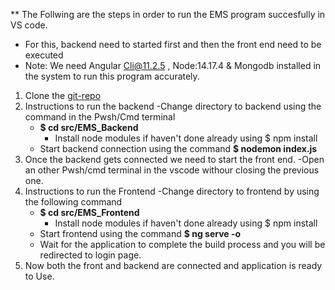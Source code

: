 ** The Follwing are the steps in order to run the EMS program succesfully in VS code.
* For this, backend need to started first and then the front end need to be executed
* Note: We need Angular Cli@11.2.5 , Node:14.17.4 & Mongodb installed in the system to run this program accurately.
1. Clone the [git-repo](https://github.com/thotave/GVSU-CIS641-Vikings)
2. Instructions to run the backend
    -Change directory to backend using the command in the Pwsh/Cmd terminal
    - **$ cd src/EMS_Backend**
        - Install node modules if haven't done already using $ npm install
    - Start backend connection using the command **$ nodemon index.js**
3. Once the backend gets connected we need to start the front end.
    -Open an other Pwsh/cmd terminal in the vscode withour closing the previous one.
4. Instructions to run the Frontend
    -Change directory to frontend by using the following command
    - **$ cd src/EMS_Frontend**
        - Install node modules if haven't done already using $ npm install
    - Start frontend using the command **$ ng serve -o**
    - Wait for the application to complete the build process and you will be redirected to login page.
5. Now both the front and backend are connected and application is ready to Use.
